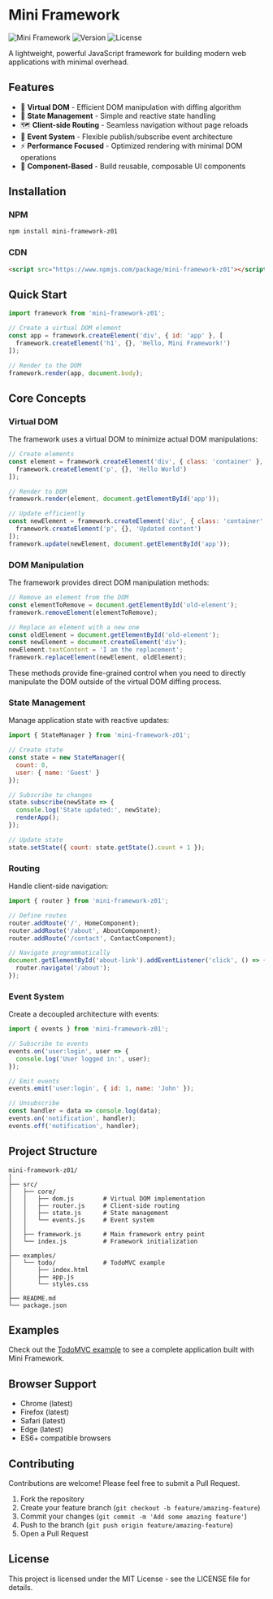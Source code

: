 # Mini Framework

![Mini Framework](https://img.shields.io/badge/Mini-Framework-blue)
![Version](https://img.shields.io/badge/version-1.2.0-green)
![License](https://img.shields.io/badge/license-MIT-orange)

A lightweight, powerful JavaScript framework for building modern web applications with minimal overhead.

## Features

- 🚀 **Virtual DOM** - Efficient DOM manipulation with diffing algorithm
- 🔄 **State Management** - Simple and reactive state handling
- 🗺️ **Client-side Routing** - Seamless navigation without page reloads
- 📡 **Event System** - Flexible publish/subscribe event architecture
- ⚡ **Performance Focused** - Optimized rendering with minimal DOM operations
- 🧩 **Component-Based** - Build reusable, composable UI components

## Installation

### NPM

```bash
npm install mini-framework-z01
```

### CDN

```html
<script src="https://www.npmjs.com/package/mini-framework-z01"></script>
```

## Quick Start

```javascript
import framework from 'mini-framework-z01';

// Create a virtual DOM element
const app = framework.createElement('div', { id: 'app' }, [
  framework.createElement('h1', {}, 'Hello, Mini Framework!')
]);

// Render to the DOM
framework.render(app, document.body);
```

## Core Concepts

### Virtual DOM

The framework uses a virtual DOM to minimize actual DOM manipulations:

```javascript
// Create elements
const element = framework.createElement('div', { class: 'container' }, [
  framework.createElement('p', {}, 'Hello World')
]);

// Render to DOM
framework.render(element, document.getElementById('app'));

// Update efficiently
const newElement = framework.createElement('div', { class: 'container' }, [
  framework.createElement('p', {}, 'Updated content')
]);
framework.update(newElement, document.getElementById('app'));
```

### DOM Manipulation

The framework provides direct DOM manipulation methods:

```javascript
// Remove an element from the DOM
const elementToRemove = document.getElementById('old-element');
framework.removeElement(elementToRemove);

// Replace an element with a new one
const oldElement = document.getElementById('old-element');
const newElement = document.createElement('div');
newElement.textContent = 'I am the replacement';
framework.replaceElement(newElement, oldElement);
```

These methods provide fine-grained control when you need to directly manipulate the DOM outside of the virtual DOM diffing process.

### State Management

Manage application state with reactive updates:

```javascript
import { StateManager } from 'mini-framework-z01';

// Create state
const state = new StateManager({
  count: 0,
  user: { name: 'Guest' }
});

// Subscribe to changes
state.subscribe(newState => {
  console.log('State updated:', newState);
  renderApp();
});

// Update state
state.setState({ count: state.getState().count + 1 });
```

### Routing

Handle client-side navigation:

```javascript
import { router } from 'mini-framework-z01';

// Define routes
router.addRoute('/', HomeComponent);
router.addRoute('/about', AboutComponent);
router.addRoute('/contact', ContactComponent);

// Navigate programmatically
document.getElementById('about-link').addEventListener('click', () => {
  router.navigate('/about');
});
```

### Event System

Create a decoupled architecture with events:

```javascript
import { events } from 'mini-framework-z01';

// Subscribe to events
events.on('user:login', user => {
  console.log('User logged in:', user);
});

// Emit events
events.emit('user:login', { id: 1, name: 'John' });

// Unsubscribe
const handler = data => console.log(data);
events.on('notification', handler);
events.off('notification', handler);
```

## Project Structure

```
mini-framework-z01/
│
├── src/
│   ├── core/
│   │   ├── dom.js        # Virtual DOM implementation
│   │   ├── router.js     # Client-side routing
│   │   ├── state.js      # State management
│   │   └── events.js     # Event system
│   │
│   ├── framework.js      # Main framework entry point
│   └── index.js          # Framework initialization
│
├── examples/
│   └── todo/             # TodoMVC example
│       ├── index.html
│       ├── app.js
│       └── styles.css
│
├── README.md
└── package.json
```

## Examples

Check out the [TodoMVC example](/examples/todo) to see a complete application built with Mini Framework.

## Browser Support

- Chrome (latest)
- Firefox (latest)
- Safari (latest)
- Edge (latest)
- ES6+ compatible browsers

## Contributing

Contributions are welcome! Please feel free to submit a Pull Request.

1. Fork the repository
2. Create your feature branch (`git checkout -b feature/amazing-feature`)
3. Commit your changes (`git commit -m 'Add some amazing feature'`)
4. Push to the branch (`git push origin feature/amazing-feature`)
5. Open a Pull Request

## License

This project is licensed under the MIT License - see the LICENSE file for details.
